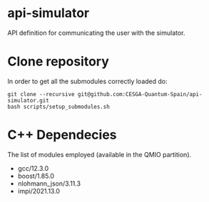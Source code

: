 # api-simulator
API definition for communicating the user with the simulator.

# Clone repository
In order to get all the submodules correctly loaded do:

```console
git clone --recursive git@github.com:CESGA-Quantum-Spain/api-simulator.git
bash scripts/setup_submodules.sh
```

# C++ Dependecies
The list of modules employed (available in the QMIO partition).

- gcc/12.3.0
- boost/1.85.0
- nlohmann_json/3.11.3
- impi/2021.13.0


